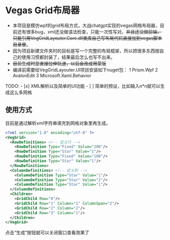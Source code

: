 # Vegas Grid布局器
- 本项目是模仿wpf的grid布局方式，大战chatgpt实现的vegas网格布局器，目前还有很多bug，xml还没做语法检查，只能一次性写对。~~并且还没做前端，只能引用VegGridLayouter.Core.dll类库自己写布局代码直接加到vegas脚本目录里~~。
- 因为项目新建文件夹时的目标是写一个完整的布局框架，所以把很多东西按自己的使用习惯都封装了，结果最后怎么也写不出来。
- ~~目前生成时是直接拉伸轨道，以后会改成用蒙版~~
- 编译前需要给VegGridLayouter.UI项目安装如下nuget包：
    1 Prism.Wpf
    2 AvalonEdit
    3 Microsoft.Xaml.Behavior

TODO:
    - [x] XML解析以及简单的UI功能
    - [ ] 简单的预设，比如输入n*n就可以生成这么多网格 
## 使用方式
目前是通过解析xml字符串填充到网格对象里再生成。
```xml
<?xml version="1.0" encoding="utf-8" ?>
<VegGrid>
  <RowDefinitions> <!-- 定义行 -->
    <RowDefinition Type="Fixed" Value="200"/>
    <RowDefinition Type="Star" Value="1"/>
    <RowDefinition Type="Fixed" Value="100"/>
    <RowDefinition Type="Star" Value="1"/>
  </RowDefinitions>
  <ColumnDefinitions> <!-- 定义列 -->
    <ColumnDefinition Type="Star" Value="1"/>
    <ColumnDefinition Type="Star" Value="2"/>
    <ColumnDefinition Type="Star" Value="1"/>
  </ColumnDefinitions>
  <Children>
    <GridChild Row="0"/>
    <GridChild Row="1" Column="1" ColumnSpan="2"/>
    <GridChild Row="2" Column="2"/>
    <GridChild Row="3" Column="1"/>
  </Children>
</VegGrid>
```
点击“生成”按钮就可以关闭窗口查看效果了